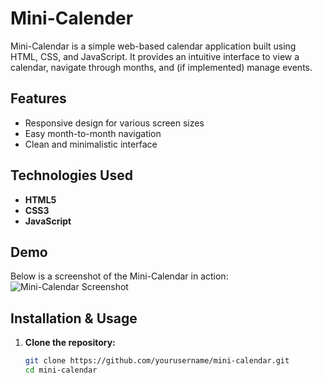# Mini-Calender

Mini-Calendar is a simple web-based calendar application built using HTML, CSS, and JavaScript. It provides an intuitive interface to view a calendar, navigate through months, and (if implemented) manage events.

## Features

- Responsive design for various screen sizes
- Easy month-to-month navigation
- Clean and minimalistic interface

## Technologies Used

- **HTML5**
- **CSS3**
- **JavaScript**

## Demo

Below is a screenshot of the Mini-Calendar in action:
![Mini-Calendar Screenshot](Mini-Calendar/Screenshot%2025-03-24%113535.png)


## Installation & Usage

1. **Clone the repository:**
   ```bash
   git clone https://github.com/yourusername/mini-calendar.git
   cd mini-calendar

